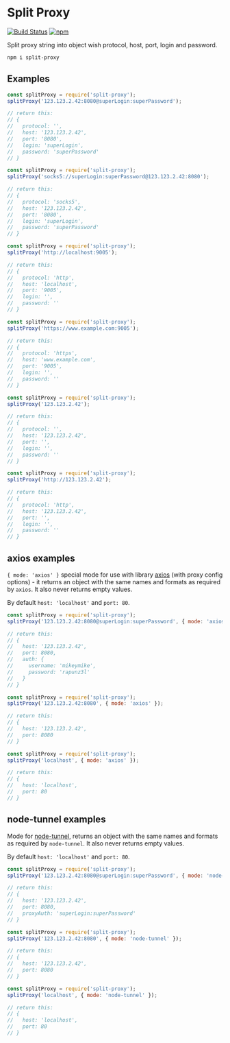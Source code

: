 # Split Proxy

[![Build Status](https://travis-ci.com/Ganevru/split-proxy.svg?branch=master)](https://travis-ci.com/Ganevru/split-proxy)
[![npm](https://img.shields.io/npm/v/split-proxy.svg?style=flat-square)](http://npm.im/split-proxy)

Split proxy string into object wish protocol, host, port, login and password.

```bash
npm i split-proxy
```

## Examples

```js
const splitProxy = require('split-proxy');
splitProxy('123.123.2.42:8080@superLogin:superPassword');

// return this:
// {
//   protocol: '',
//   host: '123.123.2.42',
//   port: '8080',
//   login: 'superLogin',
//   password: 'superPassword'
// }
```

```js
const splitProxy = require('split-proxy');
splitProxy('socks5://superLogin:superPassword@123.123.2.42:8080');

// return this:
// {
//   protocol: 'socks5',
//   host: '123.123.2.42',
//   port: '8080',
//   login: 'superLogin',
//   password: 'superPassword'
// }
```

```js
const splitProxy = require('split-proxy');
splitProxy('http://localhost:9005');

// return this:
// {
//   protocol: 'http',
//   host: 'localhost',
//   port: '9005',
//   login: '',
//   password: ''
// }
```

```js
const splitProxy = require('split-proxy');
splitProxy('https://www.example.com:9005');

// return this:
// {
//   protocol: 'https',
//   host: 'www.example.com',
//   port: '9005',
//   login: '',
//   password: ''
// }
```

```js
const splitProxy = require('split-proxy');
splitProxy('123.123.2.42');

// return this:
// {
//   protocol: '',
//   host: '123.123.2.42',
//   port: '',
//   login: '',
//   password: ''
// }
```

```js
const splitProxy = require('split-proxy');
splitProxy('http://123.123.2.42');

// return this:
// {
//   protocol: 'http',
//   host: '123.123.2.42',
//   port: '',
//   login: '',
//   password: ''
// }
```

## axios examples

`{ mode: 'axios' }` special mode for use with library [axios](https://www.npmjs.com/package/axios) (with proxy config options) - it returns an object with the same names and formats as required by `axios`. It also never returns empty values.

By default `host: 'localhost'` and `port: 80`.

```js
const splitProxy = require('split-proxy');
splitProxy('123.123.2.42:8080@superLogin:superPassword', { mode: 'axios' });

// return this:
// {
//   host: '123.123.2.42',
//   port: 8080,
//   auth: {
//     username: 'mikeymike',
//     password: 'rapunz3l'
//   }
// }
```

```js
const splitProxy = require('split-proxy');
splitProxy('123.123.2.42:8080', { mode: 'axios' });

// return this:
// {
//   host: '123.123.2.42',
//   port: 8080
// }
```

```js
const splitProxy = require('split-proxy');
splitProxy('localhost', { mode: 'axios' });

// return this:
// {
//   host: 'localhost',
//   port: 80
// }
```

## node-tunnel examples

Mode for [node-tunnel](https://github.com/koichik/node-tunnel), returns an object with the same names and formats as required by `node-tunnel`. It also never returns empty values.

By default `host: 'localhost'` and `port: 80`.

```js
const splitProxy = require('split-proxy');
splitProxy('123.123.2.42:8080@superLogin:superPassword', { mode: 'node-tunnel' });

// return this:
// {
//   host: '123.123.2.42',
//   port: 8080,
//   proxyAuth: 'superLogin:superPassword'
// }
```

```js
const splitProxy = require('split-proxy');
splitProxy('123.123.2.42:8080', { mode: 'node-tunnel' });

// return this:
// {
//   host: '123.123.2.42',
//   port: 8080
// }
```

```js
const splitProxy = require('split-proxy');
splitProxy('localhost', { mode: 'node-tunnel' });

// return this:
// {
//   host: 'localhost',
//   port: 80
// }
```
